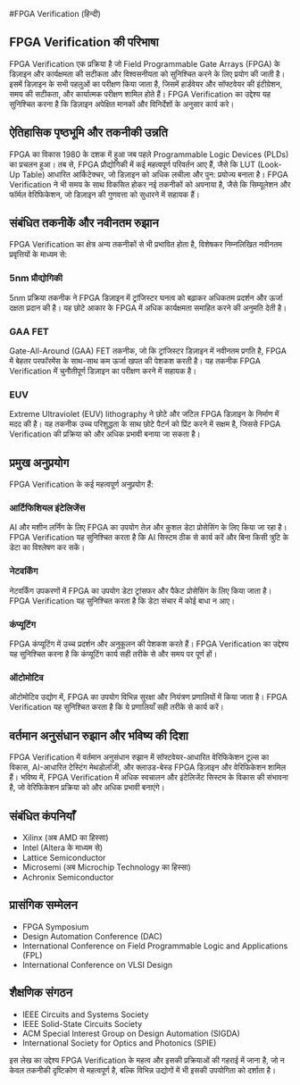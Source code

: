 #FPGA Verification (हिन्दी)

## FPGA Verification की परिभाषा
FPGA Verification एक प्रक्रिया है जो Field Programmable Gate Arrays (FPGA) के डिज़ाइन और कार्यक्षमता की सटीकता और विश्वसनीयता को सुनिश्चित करने के लिए प्रयोग की जाती है। इसमें डिज़ाइन के सभी पहलुओं का परीक्षण किया जाता है, जिसमें हार्डवेयर और सॉफ्टवेयर की इंटीग्रेशन, समय की सटीकता, और कार्यात्मक परीक्षण शामिल होते हैं। FPGA Verification का उद्देश्य यह सुनिश्चित करना है कि डिज़ाइन अपेक्षित मानकों और विनिर्देशों के अनुसार कार्य करे।

## ऐतिहासिक पृष्ठभूमि और तकनीकी उन्नति
FPGA का विकास 1980 के दशक में हुआ जब पहले Programmable Logic Devices (PLDs) का प्रचलन हुआ। तब से, FPGA प्रौद्योगिकी में कई महत्वपूर्ण परिवर्तन आए हैं, जैसे कि LUT (Look-Up Table) आधारित आर्किटेक्चर, जो डिज़ाइन को अधिक लचीला और पुन: प्रयोज्य बनाता है। FPGA Verification ने भी समय के साथ विकसित होकर नई तकनीकों को अपनाया है, जैसे कि सिम्यूलेशन और फॉर्मल वेरिफिकेशन, जो डिज़ाइन की गुणवत्ता को सुधारने में सहायक हैं।

## संबंधित तकनीकें और नवीनतम रुझान
FPGA Verification का क्षेत्र अन्य तकनीकों से भी प्रभावित होता है, विशेषकर निम्नलिखित नवीनतम प्रवृत्तियों के माध्यम से:

### 5nm प्रौद्योगिकी
5nm प्रक्रिया तकनीक ने FPGA डिज़ाइन में ट्रांजिस्टर घनत्व को बढ़ाकर अधिकतम प्रदर्शन और ऊर्जा दक्षता प्रदान की है। यह छोटे आकार के FPGA में अधिक कार्यक्षमता समाहित करने की अनुमति देती है।

### GAA FET
Gate-All-Around (GAA) FET तकनीक, जो कि ट्रांजिस्टर डिज़ाइन में नवीनतम प्रगति है, FPGA में बेहतर परफॉरमेंस के साथ-साथ कम ऊर्जा खपत की पेशकश करती है। यह तकनीक FPGA Verification में चुनौतीपूर्ण डिज़ाइन का परीक्षण करने में सहायक है।

### EUV
Extreme Ultraviolet (EUV) lithography ने छोटे और जटिल FPGA डिज़ाइन के निर्माण में मदद की है। यह तकनीक उच्च परिशुद्धता के साथ छोटे पैटर्न को प्रिंट करने में सक्षम है, जिससे FPGA Verification की प्रक्रिया को और अधिक प्रभावी बनाया जा सकता है।

## प्रमुख अनुप्रयोग
FPGA Verification के कई महत्वपूर्ण अनुप्रयोग हैं:

### आर्टिफिशियल इंटेलिजेंस
AI और मशीन लर्निंग के लिए FPGA का उपयोग तेज़ और कुशल डेटा प्रोसेसिंग के लिए किया जा रहा है। FPGA Verification यह सुनिश्चित करता है कि AI सिस्टम ठीक से कार्य करें और बिना किसी त्रुटि के डेटा का विश्लेषण कर सकें।

### नेटवर्किंग
नेटवर्किंग उपकरणों में FPGA का उपयोग डेटा ट्रांसफर और पैकेट प्रोसेसिंग के लिए किया जाता है। FPGA Verification यह सुनिश्चित करता है कि डेटा संचार में कोई बाधा न आए।

### कंप्यूटिंग
FPGA कंप्यूटिंग में उच्च प्रदर्शन और अनुकूलन की पेशकश करते हैं। FPGA Verification का उद्देश्य यह सुनिश्चित करना है कि कंप्यूटिंग कार्य सही तरीके से और समय पर पूर्ण हों।

### ऑटोमोटिव
ऑटोमोटिव उद्योग में, FPGA का उपयोग विभिन्न सुरक्षा और नियंत्रण प्रणालियों में किया जाता है। FPGA Verification यह सुनिश्चित करता है कि ये प्रणालियाँ सही तरीके से कार्य करें।

## वर्तमान अनुसंधान रुझान और भविष्य की दिशा
FPGA Verification में वर्तमान अनुसंधान रुझान में सॉफ्टवेयर-आधारित वेरिफिकेशन टूल्स का विकास, AI-आधारित टेस्टिंग मेथडोलॉजी, और क्लाउड-बेस्ड FPGA डिज़ाइन और वेरिफिकेशन शामिल हैं। भविष्य में, FPGA Verification में अधिक स्वचालन और इंटेलिजेंट सिस्टम के विकास की संभावना है, जो वेरिफिकेशन प्रक्रिया को और अधिक प्रभावी बनाएंगे।

## संबंधित कंपनियाँ
- Xilinx (अब AMD का हिस्सा)
- Intel (Altera के माध्यम से)
- Lattice Semiconductor
- Microsemi (अब Microchip Technology का हिस्सा)
- Achronix Semiconductor

## प्रासंगिक सम्मेलन
- FPGA Symposium
- Design Automation Conference (DAC)
- International Conference on Field Programmable Logic and Applications (FPL)
- International Conference on VLSI Design

## शैक्षणिक संगठन
- IEEE Circuits and Systems Society
- IEEE Solid-State Circuits Society
- ACM Special Interest Group on Design Automation (SIGDA)
- International Society for Optics and Photonics (SPIE)

इस लेख का उद्देश्य FPGA Verification के महत्व और इसकी प्रक्रियाओं की गहराई में जाना है, जो न केवल तकनीकी दृष्टिकोण से महत्वपूर्ण है, बल्कि विभिन्न उद्योगों में भी इसकी उपयोगिता को दर्शाता है।